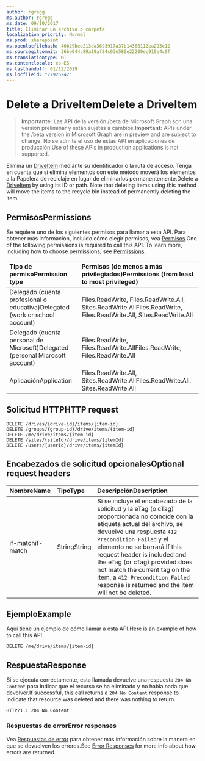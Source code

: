 ```yaml
---
author: rgregg
ms.author: rgregg
ms.date: 09/10/2017
title: Eliminar un archivo o carpeta
localization_priority: Normal
ms.prod: sharepoint
ms.openlocfilehash: 40b29bee213da3693917a37b14368112ea295c12
ms.sourcegitcommit: 36be044c89a19af84c93e586e22200ec919e4c9f
ms.translationtype: MT
ms.contentlocale: es-ES
ms.lasthandoff: 01/12/2019
ms.locfileid: "27926242"
---
```

# <a name="delete-a-driveitem"></a><span data-ttu-id="2f37e-102">Delete a DriveItem</span><span class="sxs-lookup"><span data-stu-id="2f37e-102">Delete a DriveItem</span></span>

> <span data-ttu-id="2f37e-103">**Importante:** Las API de la versión /beta de Microsoft Graph son una versión preliminar y están sujetas a cambios.</span><span class="sxs-lookup"><span data-stu-id="2f37e-103">**Important:** APIs under the /beta version in Microsoft Graph are in preview and are subject to change.</span></span> <span data-ttu-id="2f37e-104">No se admite el uso de estas API en aplicaciones de producción.</span><span class="sxs-lookup"><span data-stu-id="2f37e-104">Use of these APIs in production applications is not supported.</span></span>

<span data-ttu-id="2f37e-p102">Elimina un [DriveItem](../resources/driveitem.md) mediante su identificador o la ruta de acceso. Tenga en cuenta que si elimina elementos con este método moverá los elementos a la Papelera de reciclaje en lugar de eliminarlos permanentemente.</span><span class="sxs-lookup"><span data-stu-id="2f37e-p102">Delete a [DriveItem](../resources/driveitem.md) by using its ID or path. Note that deleting items using this method will move the items to the recycle bin instead of permanently deleting the item.</span></span>

## <a name="permissions"></a><span data-ttu-id="2f37e-107">Permisos</span><span class="sxs-lookup"><span data-stu-id="2f37e-107">Permissions</span></span>

<span data-ttu-id="2f37e-p103">Se requiere uno de los siguientes permisos para llamar a esta API. Para obtener más información, incluido cómo elegir permisos, vea [Permisos](/graph/permissions-reference).</span><span class="sxs-lookup"><span data-stu-id="2f37e-p103">One of the following permissions is required to call this API. To learn more, including how to choose permissions, see [Permissions](/graph/permissions-reference).</span></span>

|<span data-ttu-id="2f37e-110">Tipo de permiso</span><span class="sxs-lookup"><span data-stu-id="2f37e-110">Permission type</span></span>      | <span data-ttu-id="2f37e-111">Permisos (de menos a más privilegiados)</span><span class="sxs-lookup"><span data-stu-id="2f37e-111">Permissions (from least to most privileged)</span></span>              |
|:--------------------|:---------------------------------------------------------|
|<span data-ttu-id="2f37e-112">Delegado (cuenta profesional o educativa)</span><span class="sxs-lookup"><span data-stu-id="2f37e-112">Delegated (work or school account)</span></span> | <span data-ttu-id="2f37e-113">Files.ReadWrite, Files.ReadWrite.All, Sites.ReadWrite.All</span><span class="sxs-lookup"><span data-stu-id="2f37e-113">Files.ReadWrite, Files.ReadWrite.All, Sites.ReadWrite.All</span></span>    |
|<span data-ttu-id="2f37e-114">Delegado (cuenta personal de Microsoft)</span><span class="sxs-lookup"><span data-stu-id="2f37e-114">Delegated (personal Microsoft account)</span></span> | <span data-ttu-id="2f37e-115">Files.ReadWrite, Files.ReadWrite.All</span><span class="sxs-lookup"><span data-stu-id="2f37e-115">Files.ReadWrite, Files.ReadWrite.All</span></span>    |
|<span data-ttu-id="2f37e-116">Aplicación</span><span class="sxs-lookup"><span data-stu-id="2f37e-116">Application</span></span> | <span data-ttu-id="2f37e-117">Files.ReadWrite.All, Sites.ReadWrite.All</span><span class="sxs-lookup"><span data-stu-id="2f37e-117">Files.ReadWrite.All, Sites.ReadWrite.All</span></span> |

## <a name="http-request"></a><span data-ttu-id="2f37e-118">Solicitud HTTP</span><span class="sxs-lookup"><span data-stu-id="2f37e-118">HTTP request</span></span>

<!-- { "blockType": "ignored" } -->

```http
DELETE /drives/{drive-id}/items/{item-id}
DELETE /groups/{group-id}/drive/items/{item-id}
DELETE /me/drive/items/{item-id}
DELETE /sites/{siteId}/drive/items/{itemId}
DELETE /users/{userId}/drive/items/{itemId}
```

## <a name="optional-request-headers"></a><span data-ttu-id="2f37e-119">Encabezados de solicitud opcionales</span><span class="sxs-lookup"><span data-stu-id="2f37e-119">Optional request headers</span></span>

| <span data-ttu-id="2f37e-120">Nombre</span><span class="sxs-lookup"><span data-stu-id="2f37e-120">Name</span></span>          | <span data-ttu-id="2f37e-121">Tipo</span><span class="sxs-lookup"><span data-stu-id="2f37e-121">Type</span></span>   | <span data-ttu-id="2f37e-122">Descripción</span><span class="sxs-lookup"><span data-stu-id="2f37e-122">Description</span></span>                                                                                                                                                                                       |
|:--------------|:-------|:--------------------------------------------------------------------------------------------------------------------------------------------------------------------------------------------------|
| <span data-ttu-id="2f37e-123">if-match</span><span class="sxs-lookup"><span data-stu-id="2f37e-123">if-match</span></span>      | <span data-ttu-id="2f37e-124">String</span><span class="sxs-lookup"><span data-stu-id="2f37e-124">String</span></span> | <span data-ttu-id="2f37e-125">Si se incluye el encabezado de la solicitud y la eTag (o cTag) proporcionada no coincide con la etiqueta actual del archivo, se devuelve una respuesta `412 Precondition Failed` y el elemento no se borrará.</span><span class="sxs-lookup"><span data-stu-id="2f37e-125">If this request header is included and the eTag (or cTag) provided does not match the current tag on the item, a `412 Precondition Failed` response is returned and the item will not be deleted.</span></span> |

## <a name="example"></a><span data-ttu-id="2f37e-126">Ejemplo</span><span class="sxs-lookup"><span data-stu-id="2f37e-126">Example</span></span>

<span data-ttu-id="2f37e-127">Aquí tiene un ejemplo de cómo llamar a esta API.</span><span class="sxs-lookup"><span data-stu-id="2f37e-127">Here is an example of how to call this API.</span></span>

<!-- { "blockType": "request", "name": "delete-item", "scopes": "files.readwrite" } -->

```http
DELETE /me/drive/items/{item-id}
```

## <a name="response"></a><span data-ttu-id="2f37e-128">Respuesta</span><span class="sxs-lookup"><span data-stu-id="2f37e-128">Response</span></span>

<span data-ttu-id="2f37e-129">Si se ejecuta correctamente, esta llamada devuelve una respuesta `204 No Content` para indicar que el recurso se ha eliminado y no había nada que devolver.</span><span class="sxs-lookup"><span data-stu-id="2f37e-129">If successful, this call returns a `204 No Content` response to indicate that resource was deleted and there was nothing to return.</span></span>

<!-- { "blockType": "response" } -->

```http
HTTP/1.1 204 No Content
```

### <a name="error-responses"></a><span data-ttu-id="2f37e-130">Respuestas de error</span><span class="sxs-lookup"><span data-stu-id="2f37e-130">Error responses</span></span>

<span data-ttu-id="2f37e-131">Vea [Respuestas de error][error-response] para obtener más información sobre la manera en que se devuelven los errores.</span><span class="sxs-lookup"><span data-stu-id="2f37e-131">See [Error Responses][error-response] for more info about how errors are returned.</span></span>

[error-response]: /graph/errors

<!-- {
  "type": "#page.annotation",
  "description": "Delete a DriveItem from a drive",
  "keywords": "delete,existing item,onedrive",
  "section": "documentation",
  "tocPath": "Items/Delete"
} -->
